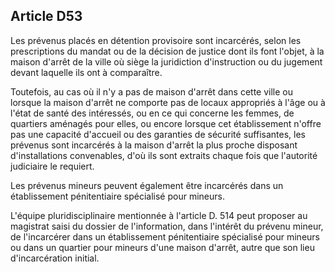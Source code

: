 Article D53
----
Les prévenus placés en détention provisoire sont incarcérés, selon les
prescriptions du mandat ou de la décision de justice dont ils font l'objet, à la
maison d'arrêt de la ville où siège la juridiction d'instruction ou du jugement
devant laquelle ils ont à comparaître.

Toutefois, au cas où il n'y a pas de maison d'arrêt dans cette ville ou lorsque
la maison d'arrêt ne comporte pas de locaux appropriés à l'âge ou à l'état de
santé des intéressés, ou en ce qui concerne les femmes, de quartiers aménagés
pour elles, ou encore lorsque cet établissement n'offre pas une capacité
d'accueil ou des garanties de sécurité suffisantes, les prévenus sont incarcérés
à la maison d'arrêt la plus proche disposant d'installations convenables, d'où
ils sont extraits chaque fois que l'autorité judiciaire le requiert.

Les prévenus mineurs peuvent également être incarcérés dans un établissement
pénitentiaire spécialisé pour mineurs.

L'équipe pluridisciplinaire mentionnée à l'article D. 514 peut proposer au
magistrat saisi du dossier de l'information, dans l'intérêt du prévenu mineur,
de l'incarcérer dans un établissement pénitentiaire spécialisé pour mineurs ou
dans un quartier pour mineurs d'une maison d'arrêt, autre que son lieu
d'incarcération initial.

